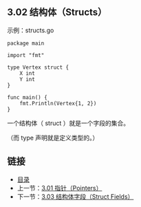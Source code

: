 ## 3.02 结构体（Structs）

示例：structs.go

    package main

    import "fmt"

    type Vertex struct {
    	X int
    	Y int
    }

    func main() {
    	fmt.Println(Vertex{1, 2})
    }

一个结构体（ struct ）就是一个字段的集合。

（而 type 声明就是定义类型的。）

## 链接
* [目录](https://github.com/gnefiy/go-tour-zh/blob/master/README.md)
* 上一节：[3.01 指针（Pointers）](https://github.com/gnefiy/go-tour-zh/blob/master/tour/moretypes/03.01.md)
* 下一节：[3.03 结构体字段（Struct Fields）](https://github.com/gnefiy/go-tour-zh/blob/master/tour/moretypes/03.03.md)
